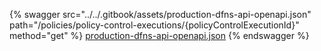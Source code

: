 {% swagger src="../../.gitbook/assets/production-dfns-api-openapi.json" path="/policies/policy-control-executions/{policyControlExecutionId}" method="get" %}
[production-dfns-api-openapi.json](../../.gitbook/assets/production-dfns-api-openapi.json)
{% endswagger %}
